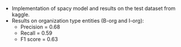 - Implementation of spacy model and results on the test dataset from kaggle.
- Results on organization type entities (B-org and I-org):
  - Precision =  0.68
  - Recall =  0.59
  - F1 score = 0.63
